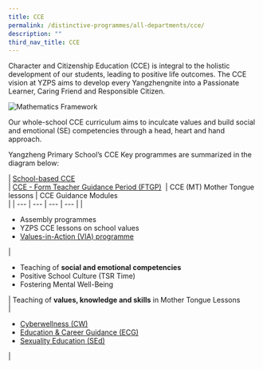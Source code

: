 ```yaml
---
title: CCE
permalink: /distinctive-programmes/all-departments/cce/
description: ""
third_nav_title: CCE
---
```

Character and Citizenship Education (CCE) is integral to the holistic development of our students, leading to positive life outcomes. The CCE vision at YZPS aims to develop every Yangzhengnite into a Passionate Learner, Caring Friend and Responsible Citizen.

<style>  
img {  
  display: block;  
  margin-left: auto;  
  margin-right: auto;  
}  
</style>  
<body><img src="![](/images/CCE%20Framework.png)" alt="
Mathematics Framework" style="width:75%;">  
  
</body> 
  

Our whole-school CCE curriculum aims to inculcate values and build social and emotional (SE) competencies through a head, heart and hand approach.

  

Yangzheng Primary School’s CCE Key programmes are summarized in the diagram below:

| [School-based CCE](https://yangzhengpri-moe-edu-sg-admin.cwp.sg/distinctive-programmes/all-departments/cce/cce-lessons)  
 | [CCE - Form Teacher Guidance Period (FTGP)](https://yangzhengpri.moe.edu.sg/distinctive-programmes/all-departments/cce/cce-form-teacher-guidance-period-ftgp)  | CCE (MT) Mother Tongue lessons | CCE Guidance Modules  
 |
| --- | --- | --- | --- |
| 
*   Assembly programmes
*   YZPS CCE lessons on school values
*   [Values-in-Action (VIA) programme](https://yangzhengpri.moe.edu.sg/distinctive-programmes/all-departments/cce/values-in-action-via-programme)

 | 

*   Teaching of **social and emotional competencies**
*   Positive School Culture (TSR Time)
*   Fostering Mental Well-Being

 | Teaching of **values, knowledge and skills** in Mother Tongue Lessons  
 | 

*   [Cyberwellness (CW)](https://yangzhengpri-moe-edu-sg-admin.cwp.sg/distinctive-programmes/all-departments/ict/cyberwellness)
*   [Education & Career Guidance (ECG)](https://yangzhengpri-moe-edu-sg-admin.cwp.sg/distinctive-programmes/all-departments/cce/cce-guidance-module-ecg-education-n-career-guidance)
*   [Sexuality Education (SEd)](https://yangzhengpri-moe-edu-sg-admin.cwp.sg/for-parents/sexuality-education-programme)

 |